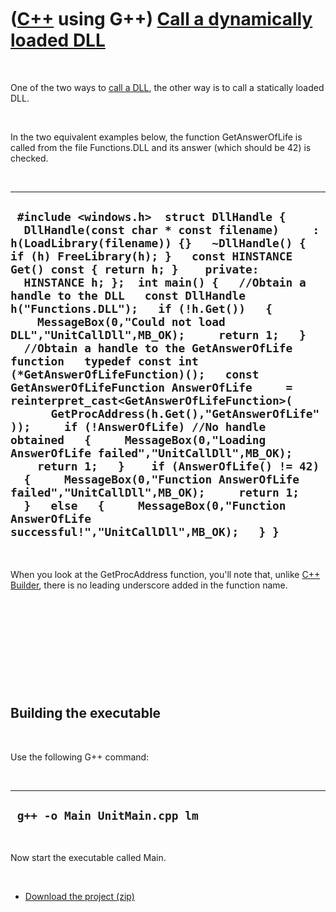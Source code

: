 



 

 

 

 

 

([C++](Cpp.md) using G++) [Call a dynamically loaded DLL](CppGppCallDllDynamic.md)
====================================================================================

 

One of the two ways to [call a DLL](CppGppCallDll.md), the other way is
to call a statically loaded DLL.

 

In the two equivalent examples below, the function GetAnswerOfLife is
called from the file Functions.DLL and its answer (which should be 42)
is checked.

 

  ----------------------------------------------------------------------------------------------------------------------------------------------------------------------------------------------------------------------------------------------------------------------------------------------------------------------------------------------------------------------------------------------------------------------------------------------------------------------------------------------------------------------------------------------------------------------------------------------------------------------------------------------------------------------------------------------------------------------------------------------------------------------------------------------------------------------------------------------------------------------------------------------------------------------------------------------------------------------------------------------------------------------------------------------------
  ` #include <windows.h>  struct DllHandle {   DllHandle(const char * const filename)     : h(LoadLibrary(filename)) {}   ~DllHandle() { if (h) FreeLibrary(h); }   const HINSTANCE Get() const { return h; }    private:   HINSTANCE h; };  int main() {   //Obtain a handle to the DLL   const DllHandle h("Functions.DLL");   if (!h.Get())   {     MessageBox(0,"Could not load DLL","UnitCallDll",MB_OK);     return 1;   }    //Obtain a handle to the GetAnswerOfLife function   typedef const int (*GetAnswerOfLifeFunction)();   const GetAnswerOfLifeFunction AnswerOfLife     = reinterpret_cast<GetAnswerOfLifeFunction>(       GetProcAddress(h.Get(),"GetAnswerOfLife"));     if (!AnswerOfLife) //No handle obtained   {     MessageBox(0,"Loading AnswerOfLife failed","UnitCallDll",MB_OK);     return 1;   }    if (AnswerOfLife() != 42)   {     MessageBox(0,"Function AnswerOfLife failed","UnitCallDll",MB_OK);     return 1;   }   else   {     MessageBox(0,"Function AnswerOfLife successful!","UnitCallDll",MB_OK);   } }`
  ----------------------------------------------------------------------------------------------------------------------------------------------------------------------------------------------------------------------------------------------------------------------------------------------------------------------------------------------------------------------------------------------------------------------------------------------------------------------------------------------------------------------------------------------------------------------------------------------------------------------------------------------------------------------------------------------------------------------------------------------------------------------------------------------------------------------------------------------------------------------------------------------------------------------------------------------------------------------------------------------------------------------------------------------------

 

When you look at the GetProcAddress function, you'll note that, unlike
[C++ Builder](CppBuilder.md), there is no leading underscore added in
the function name.

 

 

 

 

 

Building the executable
-----------------------

 

Use the following G++ command:

 

  --------------------------------
  ` g++ -o Main UnitMain.cpp lm`
  --------------------------------

 

Now start the executable called Main.

 

-   [Download the project (zip)](CppGppCallDllDynamic.zip)

 

 

 

 

 





 



